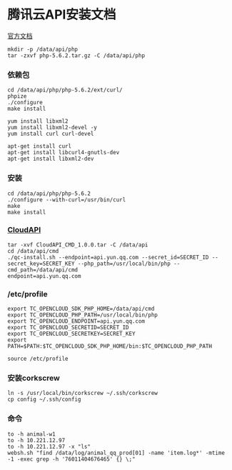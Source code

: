 # 腾讯云API安装文档
[官方文档](http://doc.yun.qq.com/)

``` shell
mkdir -p /data/api/php
tar -zxvf php-5.6.2.tar.gz -C /data/api/php
```
### 依赖包
``` shell
cd /data/api/php/php-5.6.2/ext/curl/
phpize
./configure
make install

yum install libxml2
yum install libxml2-devel -y
yum install curl curl-devel

apt-get install curl
apt-get install libcurl4-gnutls-dev
apt-get install libxml2-dev
```
### 安装
``` shell
cd /data/api/php/php-5.6.2
./configure --with-curl=/usr/bin/curl
make
make install
```
### [CloudAPI](http://qzonestyle.gtimg.cn/qzone/vas/opensns/res/doc/CloudAPI_CMD_1.0.0.tar)
``` shell
tar -xvf CloudAPI_CMD_1.0.0.tar -C /data/api
cd /data/api/cmd
./qc-install.sh --endpoint=api.yun.qq.com --secret_id=SECRET_ID --secret_key=SECRET_KEY --php_path=/usr/local/bin/php --cmd_path=/data/api/cmd
endpoint=api.yun.qq.com
``` 
### /etc/profile
``` shell
export TC_OPENCLOUD_SDK_PHP_HOME=/data/api/cmd
export TC_OPENCLOUD_PHP_PATH=/usr/local/bin/php
export TC_OPENCLOUD_ENDPOINT=api.yun.qq.com
export TC_OPENCLOUD_SECRETID=SECRET_ID
export TC_OPENCLOUD_SECRETKEY=SECRET_KEY
export PATH=$PATH:$TC_OPENCLOUD_SDK_PHP_HOME/bin:$TC_OPENCLOUD_PHP_PATH
```
```
source /etc/profile
```
### 安装corkscrew
``` shell
ln -s /usr/local/bin/corkscrew ~/.ssh/corkscrew
cp config ~/.ssh/config
```
### 命令
``` shell
to -h animal-w1
to -h 10.221.12.97
to -h 10.221.12.97 -x "ls"
websh.sh "find /data/log/animal_qq_prod[01] -name 'item.log*' -mtime -1 -exec grep -h '76011404676465' {} \;"
```
